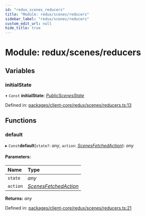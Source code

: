```yaml
---
id: "redux_scenes_reducers"
title: "Module: redux/scenes/reducers"
sidebar_label: "redux/scenes/reducers"
custom_edit_url: null
hide_title: true
---
```


# Module: redux/scenes/reducers

## Variables

### initialState

• `Const` **initialState**: [*PublicScenesState*](../interfaces/redux_scenes_actions.publicscenesstate.md)

Defined in: [packages/client-core/redux/scenes/reducers.ts:13](https://github.com/xr3ngine/xr3ngine/blob/66a84a950/packages/client-core/redux/scenes/reducers.ts#L13)

## Functions

### default

▸ `Const`**default**(`state?`: *any*, `action`: [*ScenesFetchedAction*](../interfaces/redux_scenes_actions.scenesfetchedaction.md)): *any*

#### Parameters:

Name | Type |
:------ | :------ |
`state` | *any* |
`action` | [*ScenesFetchedAction*](../interfaces/redux_scenes_actions.scenesfetchedaction.md) |

**Returns:** *any*

Defined in: [packages/client-core/redux/scenes/reducers.ts:21](https://github.com/xr3ngine/xr3ngine/blob/66a84a950/packages/client-core/redux/scenes/reducers.ts#L21)
